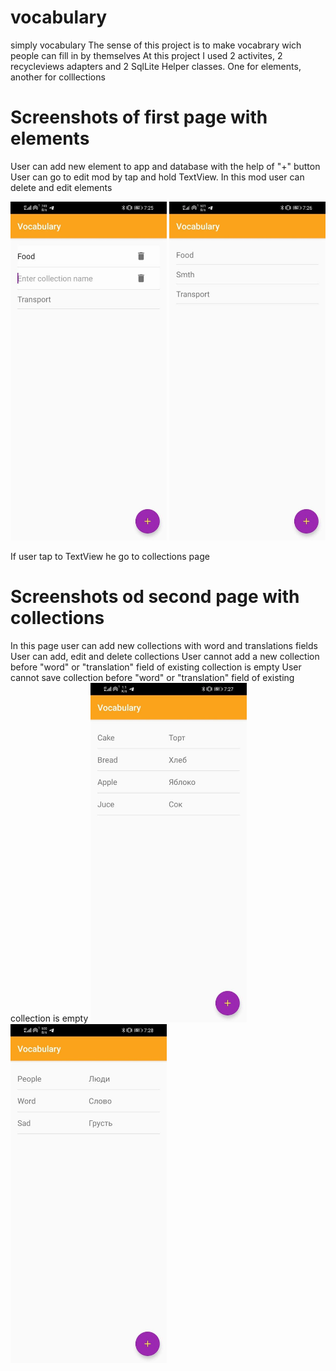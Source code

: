 # vocabulary
simply vocabulary
The sense of this project is to make vocabrary wich people can fill in by themselves
At this project I used 2 activites, 2 recycleviews adapters and 2 SqlLite Helper classes. One for elements, another for colllections

# Screenshots of first page with elements
User can add new element to app and database with the help of "+" button
User can go to edit mod by tap and hold TextView. In this mod user can delete and edit elements

<img src="https://github.com/aspid168/vocabulary/blob/main/screenshots/photo_2020-11-19_23-45-38.jpg" width="250">
<img src="https://github.com/aspid168/vocabulary/blob/main/screenshots/photo_2020-11-19_23-45-40.jpg" width="250">

If user tap to TextView he go to collections page
# Screenshots od second page with collections

In this page user can add new collections with word and translations fields
User can add, edit and delete collections
User cannot add a new collection before "word" or "translation" field of existing collection is empty
User cannot save collection before "word" or "translation" field of existing collection is empty
<img src="https://github.com/aspid168/vocabulary/blob/main/screenshots/photo_2020-11-19_23-45-41.jpg" width="250">
<img src="https://github.com/aspid168/vocabulary/blob/main/screenshots/photo_2020-11-19_23-45-56.jpg" width="250">

